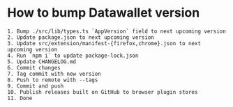 # How to bump Datawallet version

    1. Bump ./src/lib/types.ts `AppVersion` field to next upcoming version
    2. Update package.json to next upcoming version
    3. Update src/extension/manifest-{firefox,chrome}.json to next upcoming version
    4. Run `npm i` to update package-lock.json
    5. Update CHANGELOG.md
    6. Commit changes
    7. Tag commit with new version
    8. Push to remote with --tags
    9. Commit and push
    10. Publish releases built on GitHub to browser plugin stores
    11. Done
